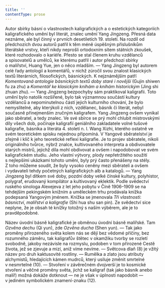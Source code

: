 ```yaml
---
title: ''
contentType: prose
---
```


  

  

  

  

  

  

  

Autor sbírky básní o vlastnostech kaligrafických a o estetických kategoriích kaligrafického umění byl literát, znalec umění Yang Jingzeng. Přesná data neznáme, ale byl činný v prvních desetiletích 19. století. Na rozdíl od předchozích dvou autorů patřil k těm méně úspěšným příslušníkům literátské vrstvy, kteří nikdy neprošli ortodoxním sítem státních zkoušek, které rozhodovalo o kariéře. Přesto se stal členem kruhu vzdělanců a spisovatelů a umělců, ke kterému patřil i autor předchozí sbírky o malířství, Huang Yue, jen o něco mladším. — Yang Jingzeng byl autorem celé řady antologií a komentářů, v nichž zúročil svou znalost klasických textů literárních, filosofických, básnických. K nejznámějším patří _Komentovaná_ _antologie_ _básnických_ _textů_ _doby_ _staré_ _i_ _novější_ (Gujin shiwen fu za zhu) a _Komentář_ _ke_ _klasickým_ _knihám_ _a_ _knihám_ _historickým_ (Jing shi zhuan zhu). — Yang Jingzeng bezpochyby sám praktikoval kaligrafii. Toto umění bylo natolik rozšířené, bylo tak významnou součástí kultury vzdělanců a nepominutelnou částí jejich kulturního chování, že bylo nemyslitelné, aby kterýkoli z nich, vzdělanec, básník či literát, nebyl současně přinejmenším zručným kaligrafem. Yang Jingzeng ovšem vynikal jako sběratel, a tedy znalec. Ve své sbírce se prý mohl chlubit mistrovskými díly všech dob, počínaje kaligrafií geniálního zakladatele volné tušové kaligrafie, básníka a literáta 4. století n. l. Wang Xizhi, kterého ostatně ve svém teoretickém spisku nejednou připomíná. V Yangově sběratelství je zřejmě i klíč k jeho teoretické reflexi kaligrafie. Je to projev sběratele, nikoli originálního tvůrce, nýbrž znalce, kultivovaného inter­preta a obdivovatele starých mistrů, jejichž díla mohl obdivovat a ovšem i napodobovat ve svém kaligrafickém studiu. Jeho vlastní výtvory, plody nepřetržitého soužití s nejlepšími ukázkami tohoto umění, byly prý často přenášeny na stély. Z toho můžeme soudit, že byly vysoko ceněny mezi sběrateli a ovšem i vydavateli tehdy početných kaligrafických alb a katalogů. — Yang Jingzeng byl dítkem své doby, pozdní doby velké čínské kultury, polyhistor, polygraf, erudovaný kompilátor a kultivovaný eklektik. Podle svědectví ruského sinologa Alexejeva z let jeho pobytu v Číně 1906–1909 se na tehdejším pekingském knižním a uměleckém trhu prodávala knížka podepsaná Yangovým jménem. Knížka se jmenovala _Tři_ _vlastnosti_: _básnictví_, _malířství_ _a_ _kaligrafie_ (Shi hua shu san pin). Ze svědectví sice neplyne, že je obsah té knížky totožný s naším výběrem, ale je to pravděpodobné.

Název úvodní básně kaligrafické je obměnou úvodní básně malířské. Tam _Ozvěna_ _dechu_ (Qi yun), zde _Ozvěna_ _ducha_ (Shen yun). — Tak jako proměny přirozeného světa kolem nás se dějí bez vědomé příčiny, bez rozumného záměru, tak kaligrafův štětec v okamžiku tvorby se rozletí svobodně, jakoby nezávisle na rozmyslu, podoben v tom přirozené Cestě života, jež se zjevuje a mizí, aniž víme nevíme. — Světcova dlaň (8) je vžitý název pro druh kaktusovité rostliny. — Rumělka a zlato jsou atributy alchymistů, hledajících kámen mudrců, který usiluje změnit smrtelné v nesmrtelné (10). — Stvoření v závěrečném dvojverší je to kosmické stvoření a věčné proměny světa, jichž se kaligraf (tak jako básník anebo malíř) možná dokáže dotknout — ne je však v úplnosti napodobit — v jediném symbolickém znamení-znaku (12).

